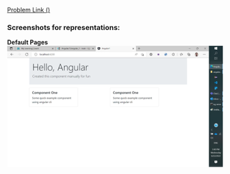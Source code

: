 [Problem Link ()](https://learn.epam.com/api/file/get?id=54175&s=2)

### **Screenshots for representations:**

**Default Pages**
![Demo_01 image](./demo.png)

